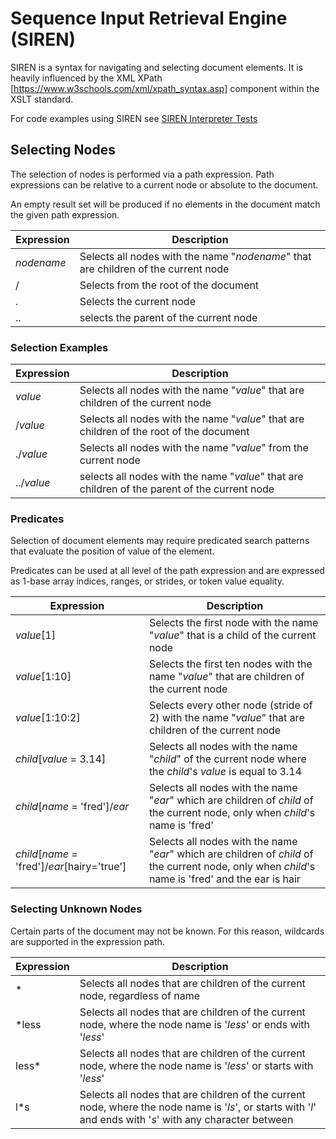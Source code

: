 # Sequence Input Retrieval Engine (SIREN) 
SIREN is a syntax for navigating and selecting document elements. It is heavily influenced by the XML XPath [https://www.w3schools.com/xml/xpath_syntax.asp] component within the XSLT standard.

For code examples using SIREN see [SIREN Interpreter Tests](/waspsiren/test/tstSIRENInterpreter.cpp)

## Selecting Nodes
The selection of nodes is performed via a path expression. Path expressions can be relative to a current node or absolute to the document.

An empty result set will be produced if no elements in the document match the given path expression.

|Expression | Description |
| --------- | ----------- |
|_nodename_ | Selects all nodes with the name "_nodename_" that are children of the current node |
|/          | Selects from the root of the document|
|.          | Selects the current node|
|..         | selects the parent of the current node|


### Selection Examples

|Expression | Description |
| --------- | ----------- |
|_value_    | Selects all nodes with the name "_value_" that are children of the current node |
|/_value_   | Selects all nodes with the name "_value_" that are children of the root of the document |
|./_value_  | Selects all nodes with the name "_value_" from the current node |
|../_value_ | selects all nodes with the name "_value_" that are children of the parent of the current node |

### Predicates
Selection of document elements may require predicated search patterns that evaluate the position of value of the element.

Predicates can be used at all level of the path expression and are expressed as 1-base array indices, ranges, or strides, or token value equality.

|Expression | Description |
| --------- | ----------- |
|_value_[1] | Selects the first node with the name "_value_" that is a child of the current node |
|_value_[1:10] | Selects the first ten nodes with the name "_value_" that are children of the current node |
|_value_[1:10:2] | Selects every other node (stride of 2) with the name "_value_" that are children of the current node |
|_child_[_value_ = 3.14] | Selects all nodes with the name "_child_" of the current node where the _child_'s _value_ is equal to 3.14  |
|_child_[_name_ = 'fred']/_ear_ | Selects all nodes with the name "_ear_" which are children of _child_ of the current node, only when _child_'s name is 'fred' |
|_child_[_name_ = 'fred']/_ear_[hairy='true'] | Selects all nodes with the name "_ear_" which are children of _child_ of the current node, only when _child_'s name is 'fred' and the ear is hair |


### Selecting Unknown Nodes
Certain parts of the document may not be known. For this reason, wildcards are supported in the expression path.

|Expression | Description |
| --------- | ----------- |
|\* | Selects all nodes that are children of the current node, regardless of name |
|\*less | Selects all nodes that are children of the current node, where the node name is '_less_' or ends with '_less_' |
|less\* | Selects all nodes that are children of the current node, where the node name is '_less_' or starts with '_less_' |
|l\*s | Selects all nodes that are children of the current node, where the node name is '_ls_', or starts with '_l_' and ends with '_s_' with any character between|



